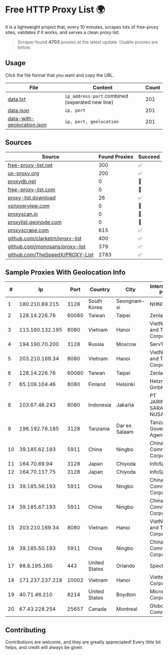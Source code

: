 
# Free HTTP Proxy List 🌍

It is a lightweight project that, every 10 minutes, scrapes lots of free-proxy sites, validates if it works, and serves a clean proxy list.


> Scraper found **4703** proxies at the latest update. Usable proxies are below.

## Usage

Click the file format that you want and copy the URL.


|File|Content|Count|
|----|-------|-----|
|[data.txt](https://raw.githubusercontent.com/themiralay/Proxy-List-World/master/data.txt)|`ip_address:port` combined (seperated new line)|201|
|[data.json](https://raw.githubusercontent.com/themiralay/Proxy-List-World/master/data.json)|`ip, port`|201|
|[data-with-geolocation.json](https://raw.githubusercontent.com/themiralay/Proxy-List-World/master/data-with-geolocation.json)|`ip, port, geolocation`|201|

## Sources

|Source|Found Proxies|Succeed|
|------|-------------|-------|
|[free-proxy-list.net](https://free-proxy-list.net)|300|✅|
|[us-proxy.org](https://www.us-proxy.org)|200|✅|
|[proxydb.net](http://proxydb.net)|0|🚫|
|[free-proxy-list.com](https://free-proxy-list.com/?page=&port=&type%5B%5D=http&type%5B%5D=https&up_time=0&search=Search)|0|🚫|
|[proxy-list.download](https://www.proxy-list.download/HTTP)|26|✅|
|[vpnoverview.com](https://vpnoverview.com/privacy/anonymous-browsing/free-proxy-servers)|0|🚫|
|[proxyscan.io](https://www.proxyscan.io)|0|🚫|
|[proxylist.geonode.com](https://proxylist.geonode.com/api/proxy-list?limit=300&page=1&sort_by=lastChecked&sort_type=desc&protocols=http,https)|0|🚫|
|[proxyscrape.com](https://api.proxyscrape.com/v2/?request=displayproxies&protocol=http&timeout=10000&country=all&ssl=all&anonymity=all)|615|✅|
|[github.com/clarketm/proxy-list](https://raw.githubusercontent.com/clarketm/proxy-list/master/proxy-list-raw.txt)|400|✅|
|[github.com/monosans/proxy-list](https://raw.githubusercontent.com/monosans/proxy-list/main/proxies/http.txt)|379|✅|
|[github.com/TheSpeedX/PROXY-List](https://raw.githubusercontent.com/TheSpeedX/PROXY-List/master/http.txt)|2783|✅|


## Sample Proxies With Geolocation Info

|#|Ip|Port|Country|City|Internet Service Provider|
|-|--|----|-------|----|-------------------------|
|1|180.210.89.215|3128|South Korea|Seongnam-si|NHNCLOUD|
|2|128.14.226.76|60080|Taiwan|Taipei|Zenlayer Inc|
|3|113.160.132.195|8080|Vietnam|Hanoi|VietNam Post and Telecom Corporation|
|4|194.190.70.200|3128|Russia|Moscow|ServTech LTD|
|5|203.210.169.34|8080|Vietnam|Hanoi|VietNam Post and Telecom Corporation|
|6|128.14.226.76|60080|Taiwan|Taipei|Zenlayer Inc|
|7|65.109.104.46|8080|Finland|Helsinki|Hetzner Online GmbH|
|8|103.67.46.243|8080|Indonesia|Jakarta|PT JARINGANKU SARANA NUSANTARA|
|9|196.192.76.185|3128|Tanzania|Dar es Salaam|Tanzania e-Government Agency|
|10|39.185.62.193|5911|China|Ningbo|China Mobile Communications Corporation|
|11|164.70.69.94|3128|Japan|Chiyoda|InfoSphere|
|12|164.70.117.75|3128|Japan|Chiyoda|InfoSphere|
|13|39.185.56.193|5911|China|Ningbo|China Mobile Communications Corporation|
|14|39.185.67.193|5911|China|Ningbo|China Mobile Communications Corporation|
|15|203.210.169.34|8080|Vietnam|Hanoi|VietNam Post and Telecom Corporation|
|16|39.185.50.193|5911|China|Ningbo|China Mobile Communications Corporation|
|17|98.8.195.160|443|United States|Orlando|Spectrum|
|18|171.237.237.218|10002|Vietnam|Hanoi|Viettel Corporation|
|19|40.71.46.210|8214|United States|Boydton|Microsoft Corporation|
|20|67.43.228.254|25657|Canada|Montreal|GloboTech Communications|



## Contributing

Contributions are welcome, and they are greatly appreciated! Every
little bit helps, and credit will always be given.


